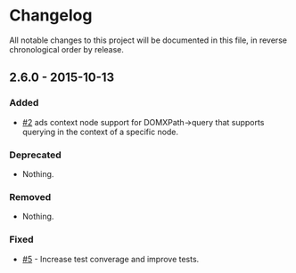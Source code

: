 # Changelog

All notable changes to this project will be documented in this file, in reverse chronological order by release.

## 2.6.0 - 2015-10-13

### Added

- [#2](https://github.com/zendframework/zend-dom/pull/4) ads context node
  support for DOMXPath->query that supports querying in the context of a
  specific node.

### Deprecated

- Nothing.

### Removed

- Nothing.

### Fixed

- [#5](https://github.com/zendframework/zend-dom/pull/5) - Increase test converage and improve tests.
